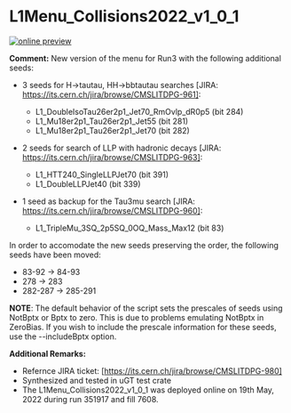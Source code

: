 # L1Menu_Collisions2022_v1_0_1

[![online preview](https://img.shields.io/badge/Online%20preview-click%20here-blue)](https://htmlpreview.github.io/?https://github.com/caruta/L1MenuRun3/blob/patch-1/development/L1Menu_Collisions2022_v1_0_1/L1Menu_Collisions2022_v1_0_1.html)

**Comment:** 
New version of the menu for Run3 with the following additional seeds:

- 3 seeds for H->tautau, HH->bbtautau searches [JIRA: https://its.cern.ch/jira/browse/CMSLITDPG-961]:
    - L1_DoubleIsoTau26er2p1_Jet70_RmOvlp_dR0p5 (bit 284)
    - L1_Mu18er2p1_Tau26er2p1_Jet55 (bit 281)
    - L1_Mu18er2p1_Tau26er2p1_Jet70 (bit 282)
    
- 2 seeds for search of LLP with hadronic decays [JIRA: https://its.cern.ch/jira/browse/CMSLITDPG-963]:
    - L1_HTT240_SingleLLPJet70 (bit 391)
    - L1_DoubleLLPJet40 (bit 339)
    
- 1 seed as backup for the Tau3mu search [JIRA: https://its.cern.ch/jira/browse/CMSLITDPG-960]:
    - L1_TripleMu_3SQ_2p5SQ_0OQ_Mass_Max12 (bit 83)

In order to accomodate the new seeds preserving the order, the following seeds have been moved:
- 83-92 -> 84-93
- 278 -> 283
- 282-287 -> 285-291


**NOTE**: The default behavior of the script sets the prescales of seeds using NotBptx or Bptx to zero. This is due to problems emulating NotBptx in ZeroBias. If you wish to include the prescale information for these seeds, use the --includeBptx option.

**Additional Remarks:**

- Refernce JIRA ticket: [https://its.cern.ch/jira/browse/CMSLITDPG-980]
- Synthesized and tested in uGT test crate
- The L1Menu_Collisions2022_v1_0_1 was deployed online on 19th May, 2022 during run 351917 and fill 7608.
